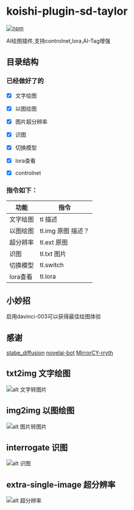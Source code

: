# koishi-plugin-sd-taylor

[![npm](https://img.shields.io/npm/v/koishi-plugin-sd-taylor?style=flat-square)](https://www.npmjs.com/package/koishi-plugin-sd-taylor)


AI绘图插件,支持controlnet,lora,AI-Tag增强


## 目录结构
### 已经做好了的
- [x] 文字绘图
- [x] 以图绘图
- [x] 图片超分辨率
- [x] 识图
- [x] 切换模型
- [x] lora查看
- [x] controlnet


### 指令如下：
| 功能 | 指令 |
|  ----  | ----  |
| 文字绘图 | tl 描述 |
| 以图绘图 | tl.img 原图 描述？ |
| 超分辨率 | tl.ext 原图 |
| 识图 | tl.txt 图片 |
| 切换模型 | tl.switch|
| lora查看 | tl.lora |
## 小妙招
启用davinci-003可以获得最佳绘图体验

## 感谢

[stabe_diffusion](https://github.com/AUTOMATIC1111/stable-diffusion-webui/wiki/API)
[novelai-bot](https://github.com/koishijs/novelai-bot)
[MirrorCY-rryth](https://github.com/MirrorCY/rryth)




## txt2img 文字绘图
![alt 文字转图片](https://c2cpicdw.qpic.cn/offpic_new/3118087750//3118087750-128802214-71B2F9EA6EE2CB7E69498F902059E572/0?term=3&amp;is_origin=1)



## img2img 以图绘图
![alt 图片转图片](https://c2cpicdw.qpic.cn/offpic_new/3118087750//3118087750-177231842-8B21789A92140E190FC9394094B1CEB9/0?term=3&amp;is_origin=1)



## interrogate 识图
![alt 识图](https://c2cpicdw.qpic.cn/offpic_new/3118087750//3118087750-713324925-26882C0407D29DC9678681D2F965E364/0?term=3&amp;is_origin=1)

## extra-single-image 超分辨率
![alt 超分辨率](https://c2cpicdw.qpic.cn/offpic_new/3118087750//3118087750-840623233-B28DB7E9250844D3F37BC82324D900AE/0?term=3&amp;is_origin=0)